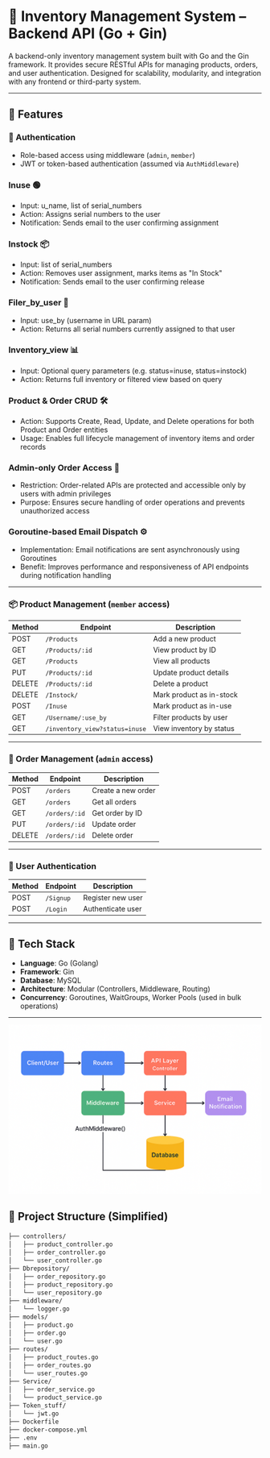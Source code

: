 # 🧾 Inventory Management System – Backend API (Go + Gin)

A backend-only inventory management system built with Go and the Gin framework. It provides secure RESTful APIs for managing products, orders, and user authentication. Designed for scalability, modularity, and integration with any frontend or third-party system.

---

## 🚀 Features

### 🔐 Authentication
- Role-based access using middleware (`admin`, `member`)
- JWT or token-based authentication (assumed via `AuthMiddleware`)

### Inuse 🟢  
   - Input: u_name, list of serial_numbers  
   - Action: Assigns serial numbers to the user  
   - Notification: Sends email to the user confirming assignment  
  

### Instock 📦  
   - Input: list of serial_numbers  
   - Action: Removes user assignment, marks items as "In Stock"  
   - Notification: Sends email to the user confirming release  
  
### Filer_by_user 👤  
   - Input: use_by (username in URL param)  
   - Action: Returns all serial numbers currently assigned to that user 
   
### Inventory_view 📊  
   - Input: Optional query parameters (e.g. status=inuse, status=instock)  
   - Action: Returns full inventory or filtered view based on query  

### Product & Order CRUD 🛠️  
   - Action: Supports Create, Read, Update, and Delete operations for both Product and Order entities  
   - Usage: Enables full lifecycle management of inventory items and order records  

### Admin-only Order Access 🔐  
   - Restriction: Order-related APIs are protected and accessible only by users with admin privileges  
   - Purpose: Ensures secure handling of order operations and prevents unauthorized access  

### Goroutine-based Email Dispatch ⚙️  
   - Implementation: Email notifications are sent asynchronously using Goroutines  
   - Benefit: Improves performance and responsiveness of API endpoints during notification handling  

---
### 📦 Product Management (`member` access)
| Method | Endpoint                     | Description                          |
|--------|------------------------------|--------------------------------------|
| POST   | `/Products`                  | Add a new product                    |
| GET    | `/Products/:id`              | View product by ID                   |
| GET    | `/Products`                  | View all products                    |
| PUT    | `/Products/:id`              | Update product details               |
| DELETE | `/Products/:id`              | Delete a product                     |
| DELETE | `/Instock/`                  | Mark product as in-stock             |
| POST   | `/Inuse`                     | Mark product as in-use               |
| GET    | `/Username/:use_by`          | Filter products by user              |
| GET    | `/inventory_view?status=inuse` | View inventory by status           |

---

### 📑 Order Management (`admin` access)
| Method | Endpoint         | Description               |
|--------|------------------|---------------------------|
| POST   | `/orders`        | Create a new order        |
| GET    | `/orders`        | Get all orders            |
| GET    | `/orders/:id`    | Get order by ID           |
| PUT    | `/orders/:id`    | Update order              |
| DELETE | `/orders/:id`    | Delete order              |

---

### 👤 User Authentication
| Method | Endpoint   | Description        |
|--------|------------|--------------------|
| POST   | `/Signup`  | Register new user  |
| POST   | `/Login`   | Authenticate user  |

---

## 🧱 Tech Stack

- **Language**: Go (Golang)
- **Framework**: Gin
- **Database**: MySQL
- **Architecture**: Modular (Controllers, Middleware, Routing)
- **Concurrency**: Goroutines, WaitGroups, Worker Pools (used in bulk operations)

---

![System Architecture](Diagram.png)

## 📁 Project Structure (Simplified)

```
├── controllers/
│   ├── product_controller.go
│   ├── order_controller.go
│   └── user_controller.go
├── Dbrepository/
│   ├── order_repository.go
│   ├── product_repository.go
│   └── user_repository.go
├── middleware/
│   └── logger.go
├── models/
│   ├── product.go
│   ├── order.go
│   └── user.go
├── routes/
│   ├── product_routes.go
│   ├── order_routes.go
│   └── user_routes.go
├── Service/
│   ├── order_service.go
│   └── product_service.go
├── Token_stuff/
│   └── jwt.go
├── Dockerfile
├── docker-compose.yml
├── .env
├── main.go


